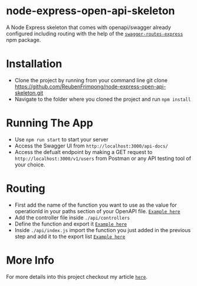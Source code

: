 # node-express-open-api-skeleton
A Node Express skeleton that comes with openapi/swagger already configured including routing with the help of the [`swagger-routes-express`](https://github.com/davesag/swagger-routes-express) npm package.

# Installation
- Clone the project by running from your command line git clone https://github.com/ReubenFrimpong/node-express-open-api-skeleton.git
- Navigate to the folder where you cloned the project and run `npm install`

# Running The App
 - Use `npm run start` to start your server
 - Access the Swagger UI from `http://localhost:3000/api-docs/`
 - Access the defualt endpoint by making a GET request to `http://localhost:3000/v1/users` from Postman or any API testing tool of your choice.

# Routing
- First add the name of the function you want to use as the value for operationId in your paths section of your OpenAPI file. [`Example here`](https://github.com/ReubenFrimpong/node-express-open-api-skeleton/blob/main/docs/paths/users.yaml)
- Add the controller file inside `./api/controllers`
- Define the function and export it [`Example here`](https://github.com/ReubenFrimpong/node-express-open-api-skeleton/blob/main/api/controllers/users-controller.js)
- Inside `./api/index.js` import the function you just added in the previous step and add it to the export list [`Example here`](https://github.com/ReubenFrimpong/node-express-open-api-skeleton/blob/main/api/index.js)

# More Info
For more details into this project checkout my article [`here`](https://reubenfrimpong.me/routing-an-openapi-application-with-node-express-and-swagger).
